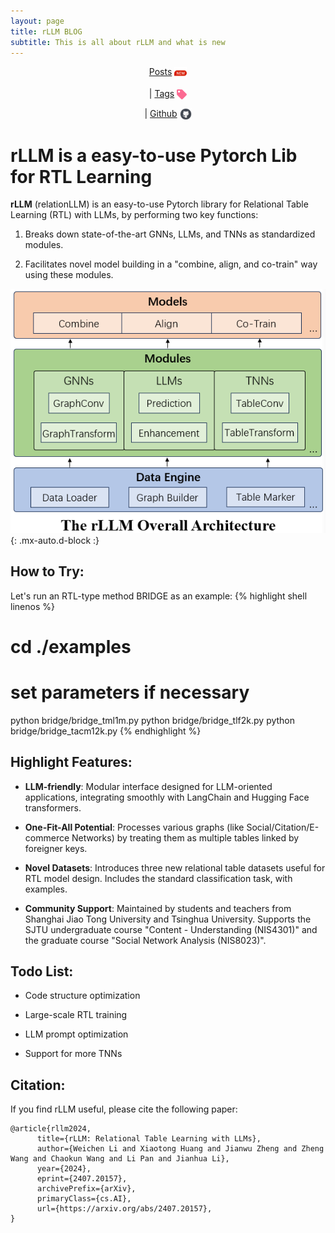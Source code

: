 ```yaml
---
layout: page
title: rLLM BLOG
subtitle: This is all about rLLM and what is new
---
```


<center>
<a href="{{ '/archive' | absolute_url }}">Posts</a> <img src="/assets/img/index/new.png" alt="post" style="width: 20px; height: 20px; vertical-align: middle;">

| <a href="{{ '/tags' | absolute_url }}"> Tags</a> <img src="/assets/img/index/tag.png" alt="post" style="width: 16px; height: 16px; vertical-align: middle;">

| <a href="https://github.com/rllm-team/rllm"> Github</a> <img src="/assets/img/index/github.png" alt="post" style="width: 19px; height: 19px; vertical-align: middle;">
</center>

# rLLM is a easy-to-use Pytorch Lib for RTL Learning
**rLLM** (relationLLM) is an easy-to-use Pytorch library for Relational Table Learning (RTL) with LLMs, by performing two key functions:

1. Breaks down state-of-the-art GNNs, LLMs, and TNNs as standardized modules.

2. Facilitates novel model building in a "combine, align, and co-train" way using these modules.

![overview for rllm](/assets/img/index/rllmoverview.png){: .mx-auto.d-block :}

## How to Try:
Let's run an RTL-type method BRIDGE as an example:
{% highlight shell linenos %}
# cd ./examples
# set parameters if necessary

python bridge/bridge_tml1m.py
python bridge/bridge_tlf2k.py
python bridge/bridge_tacm12k.py
{% endhighlight %}

## Highlight Features:
- **LLM-friendly**: Modular interface designed for LLM-oriented applications, integrating smoothly with LangChain and Hugging Face transformers.

- **One-Fit-All Potential**: Processes various graphs (like Social/Citation/E-commerce Networks) by treating them as multiple tables linked by foreigner keys.

- **Novel Datasets**: Introduces three new relational table datasets useful for RTL model design. Includes the standard classification task, with examples.

- **Community Support**: Maintained by students and teachers from Shanghai Jiao Tong University and Tsinghua University. Supports the SJTU undergraduate course "Content - Understanding (NIS4301)" and the graduate course "Social Network Analysis (NIS8023)".

## Todo List:
- Code structure optimization

- Large-scale RTL training

- LLM prompt optimization

- Support for more TNNs

## Citation:
If you find rLLM useful, please cite the following paper:
```
@article{rllm2024,
      title={rLLM: Relational Table Learning with LLMs}, 
      author={Weichen Li and Xiaotong Huang and Jianwu Zheng and Zheng Wang and Chaokun Wang and Li Pan and Jianhua Li},
      year={2024},
      eprint={2407.20157},
      archivePrefix={arXiv},
      primaryClass={cs.AI},
      url={https://arxiv.org/abs/2407.20157}, 
}
```